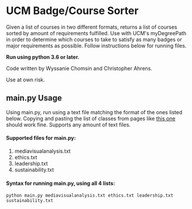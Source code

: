 # UCM Badge/Course Sorter

Given a list of courses in two different formats, returns a list of courses sorted by amount of requirements fulfilled. 
Use with UCM's myDegreePath in order to determine which courses to take to satisfy as many badges or major requirements as possible. 
Follow instructions below for running files. 

**Run using python 3.6 or later.**

Code written by Wyssanie Chomsin and Christopher Ahrens.

Use at own risk.

## main.py Usage

Using main.py, run using a text file matching the format of the ones listed below. 
Copying and pasting the list of classes from pages like [this one](https://ge.ucmerced.edu/intellectual-experience-badges/leadership-community-and-engaging-world) should work fine. 
Supports any amount of text files.

#### Supported files for main.py:
1. mediavisualanalysis.txt
2. ethics.txt
3. leadership.txt
4. sustainability.txt

#### Syntax for running main.py, using all 4 lists:
```shell
python main.py mediavisualanalysis.txt ethics.txt leadership.txt sustainability.txt
```
